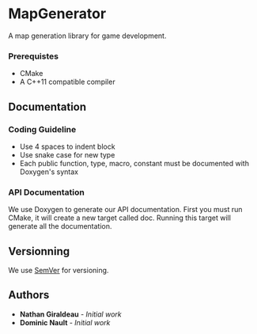 # MapGenerator
A map generation library for game development.

### Prerequistes
* CMake
* A C++11 compatible compiler

## Documentation
### Coding Guideline
* Use 4 spaces to indent block
* Use snake case for new type
* Each public function, type, macro, constant must be documented with Doxygen's syntax

### API Documentation
We use Doxygen to generate our API documentation.
First you must run CMake, it will create a new target called doc.
Running this target will generate all the documentation.

## Versionning
We use [SemVer](http://semver.org/) for versioning.

## Authors
* **Nathan Giraldeau** - *Initial work*
* **Dominic Nault** - *Initial work*
